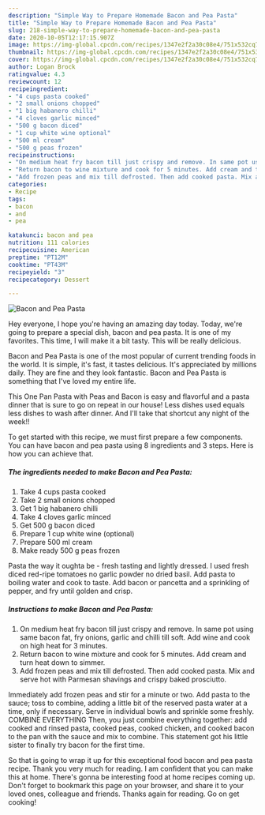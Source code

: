 ```yaml
---
description: "Simple Way to Prepare Homemade Bacon and Pea Pasta"
title: "Simple Way to Prepare Homemade Bacon and Pea Pasta"
slug: 218-simple-way-to-prepare-homemade-bacon-and-pea-pasta
date: 2020-10-05T12:17:15.907Z
image: https://img-global.cpcdn.com/recipes/1347e2f2a30c08e4/751x532cq70/bacon-and-pea-pasta-recipe-main-photo.jpg
thumbnail: https://img-global.cpcdn.com/recipes/1347e2f2a30c08e4/751x532cq70/bacon-and-pea-pasta-recipe-main-photo.jpg
cover: https://img-global.cpcdn.com/recipes/1347e2f2a30c08e4/751x532cq70/bacon-and-pea-pasta-recipe-main-photo.jpg
author: Logan Brock
ratingvalue: 4.3
reviewcount: 12
recipeingredient:
- "4 cups pasta cooked"
- "2 small onions chopped"
- "1 big habanero chilli"
- "4 cloves garlic minced"
- "500 g bacon diced"
- "1 cup white wine optional"
- "500 ml cream"
- "500 g peas frozen"
recipeinstructions:
- "On medium heat fry bacon till just crispy and remove. In same pot using same bacon fat, fry onions, garlic and chilli till soft. Add wine and cook on high heat for 3 minutes."
- "Return bacon to wine mixture and cook for 5 minutes. Add cream and turn heat down to simmer."
- "Add frozen peas and mix till defrosted. Then add cooked pasta. Mix and serve hot with Parmesan shavings and crispy baked prosciutto."
categories:
- Recipe
tags:
- bacon
- and
- pea

katakunci: bacon and pea 
nutrition: 111 calories
recipecuisine: American
preptime: "PT12M"
cooktime: "PT43M"
recipeyield: "3"
recipecategory: Dessert

---
```



![Bacon and Pea Pasta](https://img-global.cpcdn.com/recipes/1347e2f2a30c08e4/751x532cq70/bacon-and-pea-pasta-recipe-main-photo.jpg)

Hey everyone, I hope you're having an amazing day today. Today, we're going to prepare a special dish, bacon and pea pasta. It is one of my favorites. This time, I will make it a bit tasty. This will be really delicious.

Bacon and Pea Pasta is one of the most popular of current trending foods in the world. It is simple, it's fast, it tastes delicious. It's appreciated by millions daily. They are fine and they look fantastic. Bacon and Pea Pasta is something that I've loved my entire life.

This One Pan Pasta with Peas and Bacon is easy and flavorful and a pasta dinner that is sure to go on repeat in our house! Less dishes used equals less dishes to wash after dinner. And I&#39;ll take that shortcut any night of the week!!


To get started with this recipe, we must first prepare a few components. You can have bacon and pea pasta using 8 ingredients and 3 steps. Here is how you can achieve that.

<!--inarticleads1-->

##### The ingredients needed to make Bacon and Pea Pasta:

1. Take 4 cups pasta cooked
1. Take 2 small onions chopped
1. Get 1 big habanero chilli
1. Take 4 cloves garlic minced
1. Get 500 g bacon diced
1. Prepare 1 cup white wine (optional)
1. Prepare 500 ml cream
1. Make ready 500 g peas frozen


Pasta the way it oughta be - fresh tasting and lightly dressed. I used fresh diced red-ripe tomatoes no garlic powder no dried basil. Add pasta to boiling water and cook to taste. Add bacon or pancetta and a sprinkling of pepper, and fry until golden and crisp. 

<!--inarticleads2-->

##### Instructions to make Bacon and Pea Pasta:

1. On medium heat fry bacon till just crispy and remove. In same pot using same bacon fat, fry onions, garlic and chilli till soft. Add wine and cook on high heat for 3 minutes.
1. Return bacon to wine mixture and cook for 5 minutes. Add cream and turn heat down to simmer.
1. Add frozen peas and mix till defrosted. Then add cooked pasta. Mix and serve hot with Parmesan shavings and crispy baked prosciutto.


Immediately add frozen peas and stir for a minute or two. Add pasta to the sauce; toss to combine, adding a little bit of the reserved pasta water at a time, only if necessary. Serve in individual bowls and sprinkle some freshly. COMBINE EVERYTHING Then, you just combine everything together: add cooked and rinsed pasta, cooked peas, cooked chicken, and cooked bacon to the pan with the sauce and mix to combine. This statement got his little sister to finally try bacon for the first time. 

So that is going to wrap it up for this exceptional food bacon and pea pasta recipe. Thank you very much for reading. I am confident that you can make this at home. There's gonna be interesting food at home recipes coming up. Don't forget to bookmark this page on your browser, and share it to your loved ones, colleague and friends. Thanks again for reading. Go on get cooking!
